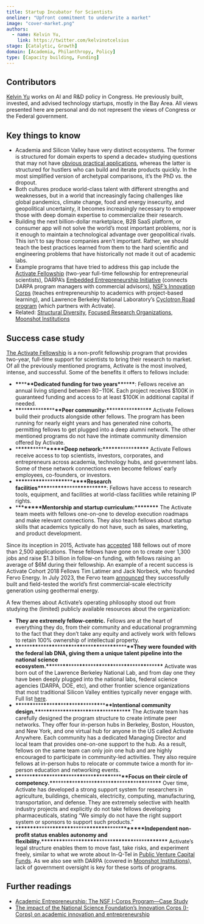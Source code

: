```yaml
---
title: Startup Incubator for Scientists
oneliner: "Upfront commitment to underwrite a market"
image: "cover-market.png"
authors:
  - name: Kelvin Yu,
    link: https://twitter.com/kelvinotcelsius
stage: [Catalytic, Growth]
domain: [Academia, Philanthropy, Policy]
type: [Capacity building, Funding]
---
```


## Contributors

[Kelvin Yu](https://www.kelv.me/) works on AI and R&D policy in Congress. He previously built, invested, and advised technology startups, mostly in the Bay Area. All views presented here are personal and do not represent the views of Congress or the Federal government.

## Key things to know

- Academia and Silicon Valley have very distinct ecosystems. The former is structured for domain experts to spend a decade+ studying questions that may not have [obvious practical applications](https://www.ias.edu/sites/default/files/library/UsefulnessHarpers.pdf), whereas the latter is structured for hustlers who can build and iterate products quickly. In the most simplified version of archetypal comparisons, it’s the PhD vs. the dropout.
- Both cultures produce world-class talent with different strengths and weaknesses, but in a world that increasingly facing challenges like global pandemics, climate change, food and energy insecurity, and geopolitical uncertainty, it becomes increasingly necessary to empower those with deep domain expertise to commercialize their research.
- Building the next billion-dollar marketplace, B2B SaaS platform, or consumer app will not solve the world’s most important problems, nor is it enough to maintain a technological advantage over geopolitical rivals. This isn’t to say those companies aren’t important. Rather, we should teach the best practices learned from them to the hard scientific and engineering problems that have historically not made it out of academic labs.
- Example programs that have tried to address this gap include the [Activate Fellowship](https://www.activate.org/fellowship) (two-year full-time fellowship for entrepreneurial scientists), DARPA’s [Embedded Entrepreneurship Initiative](https://eei.darpa.mil/#impact) (connects DARPA program managers with commercial advisors), [NSF’s Innovation Corps](https://new.nsf.gov/funding/initiatives/i-corps) (teaches entrepreneurship to academics with project-based learning), and Lawrence Berkeley National Laboratory’s [Cyclotron Road program](https://cyclotronroad.lbl.gov/) (which partners with Activate).
- Related: [Structural Diversity](Structural%20Diversity%201060e162c12b4f1da7a49641ea382aaa.md), [Focused Research Organizations](Focused%20Research%20Organizations%20a52df79084774014a5c3199068c2e3c1.md), [Moonshot Institutions](Moonshot%20Institutions%208a6af497ccbe46be9b36d16160ce9f47.md)

## Success case study

[The Activate Fellowship](https://www.activate.org/fellowship) is a non-profit fellowship program that provides two-year, full-time support for scientists to bring their research to market. Of all the previously mentioned programs, Activate is the most involved, intense, and successful. Some of the benefits it offers to fellows include:

- **\*\***\*\***\*\***Dedicated funding for two years**\*\***\*\***\*\***: Fellows receive an annual living stipend between $80-$110K. Each project receives $100K in guaranteed funding and access to at least $100K in additional capital if needed.
- **\*\***\*\***\*\***\*\*\*\***\*\***\*\***\*\***Peer community:**\*\***\*\***\*\***\*\*\*\***\*\***\*\***\*\*** Activate Fellows build their products alongside other fellows. The program has been running for nearly eight years and has generated nine cohorts, permitting fellows to get plugged into a deep alumni network. The other mentioned programs do not have the intimate community dimension offered by Activate.
- \***\*\*\*\*\***\*\*\*\*\***\*\*\*\*\***Deep network:\***\*\*\*\*\***\*\*\*\*\***\*\*\*\*\*** Activate Fellows receive access to top scientists, investors, corporates, and entrepreneurs across academia, technology hubs, and government labs. Some of these network connections even become fellows’ early employees, co-founders, or investors.
- **\*\*\*\***\*\***\*\*\*\***\*\*\*\***\*\*\*\***\*\***\*\*\*\***Research facilities**\*\*\*\***\*\***\*\*\*\***\*\*\*\***\*\*\*\***\*\***\*\*\*\***: Fellows have access to research tools, equipment, and facilities at world-class facilities while retaining IP rights.
- \***\*\*\*\*\*\*\***Mentorship and startup curriculum:\***\*\*\*\*\*\*\*** The Activate team meets with fellows one-on-one to develop execution roadmaps and make relevant connections. They also teach fellows about startup skills that academics typically do not have, such as sales, marketing, and product development.

Since its inception in 2015, Activate has [accepted](https://www.activate.org/impact) 188 fellows out of more than 2,500 applications. These fellows have gone on to create over 1,300 jobs and raise $1.3 billion in follow-on funding, with fellows raising an average of $6M during their fellowship. An example of a recent success is Activate Cohort 2018 Fellows Tim Latimer and Jack Norbeck, who founded Fervo Energy. In July 2023, the Fervo team [announced](https://twitter.com/TimMLatimer/status/1681304496234991620) they successfully built and field-tested the world’s first commercial-scale electricity generation using geothermal energy.

A few themes about Activate’s operating philosophy stood out from studying the (limited) publicly available resources about the organization:

- **They are extremely fellow-centric.** Fellows are at the heart of everything they do, from their community and educational programming to the fact that they don’t take any equity and actively work with fellows to retain 100% ownership of intellectual property.
- **\*\***\*\*\*\***\*\***\*\*\*\***\*\***\*\*\*\***\*\***\*\***\*\***\*\*\*\***\*\***\*\*\*\***\*\***\*\*\*\***\*\***They were founded with the federal lab DNA, giving them a unique talent pipeline into the national science ecosystem.**\*\***\*\*\*\***\*\***\*\*\*\***\*\***\*\*\*\***\*\***\*\***\*\***\*\*\*\***\*\***\*\*\*\***\*\***\*\*\*\***\*\*** Activate was born out of the Lawrence Berkeley National Lab, and from day one they have been deeply plugged into the national labs, federal science agencies (DARPA, DOE, etc), and other frontier science organizations that most traditional Silicon Valley entities typically never engage with. Full list [here](https://www.activate.org/fellowship).
- **\*\***\*\***\*\***\*\*\*\***\*\***\*\***\*\***\*\***\*\***\*\***\*\***\*\*\*\***\*\***\*\***\*\***Intentional community design.**\*\***\*\***\*\***\*\*\*\***\*\***\*\***\*\***\*\***\*\***\*\***\*\***\*\*\*\***\*\***\*\***\*\*** The Activate team has carefully designed the program structure to create intimate peer networks. They offer four in-person hubs in Berkeley, Boston, Houston, and New York, and one virtual hub for anyone in the US called Activate Anywhere. Each community has a dedicated Managing Director and local team that provides one-on-one support to the hub. As a result, fellows on the same team can only join one hub and are highly encouraged to participate in community-led activities. They also require fellows at in-person hubs to relocate or commute twice a month for in-person education and networking events.
- **\*\***\*\*\*\***\*\***\*\***\*\***\*\*\*\***\*\***\*\*\*\***\*\***\*\*\*\***\*\***\*\***\*\***\*\*\*\***\*\***Focus on their circle of competency.**\*\***\*\*\*\***\*\***\*\***\*\***\*\*\*\***\*\***\*\*\*\***\*\***\*\*\*\***\*\***\*\***\*\***\*\*\*\***\*\*** Over time, Activate has developed a strong support system for researchers in agriculture, buildings, chemicals, electricity, computing, manufacturing, transportation, and defense. They are extremely selective with health industry projects and explicitly do not take fellows developing pharmaceuticals, stating “We simply do not have the right support system or sponsors to support such products.”
- \***\*\*\*\*\*\*\***\*\*\*\*\***\*\*\*\*\*\*\***\*\*\*\*\***\*\*\*\*\*\*\***\*\*\*\*\***\*\*\*\*\*\*\***Independent non-profit status enables autonomy and flexibility.\***\*\*\*\*\*\*\***\*\*\*\*\***\*\*\*\*\*\*\***\*\*\*\*\***\*\*\*\*\*\*\***\*\*\*\*\***\*\*\*\*\*\*\*** Activate’s legal structure enables them to move fast, take risks, and experiment freely, similar to what we wrote about In-Q-Tel in [Public Venture Capital Funds](Public%20Venture%20Capital%20Funds%206fc42cbaa07247f5ac475a769be75195.md). As we also see with DARPA (covered in [Moonshot Institutions](Moonshot%20Institutions%208a6af497ccbe46be9b36d16160ce9f47.md)), lack of government oversight is key for these sorts of programs.

## Further readings

- [Academic Entrepreneurship: The NSF I-Corps Program—Case Study](https://ieeexplore.ieee.org/document/9536559)
- [The impact of the National Science Foundation’s Innovation Corps (I-Corps) on academic innovation and entrepreneurship](https://link.springer.com/article/10.1140/epjd/s10053-022-00562-9)
